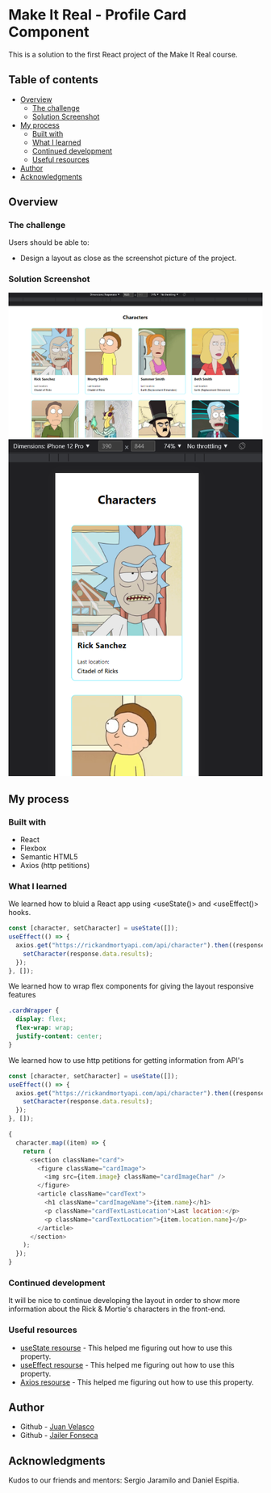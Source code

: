 # Make It Real - Profile Card Component

This is a solution to the first React project of the Make It Real course.

## Table of contents

- [Overview](#overview)
  - [The challenge](#the-challenge)
  - [Solution Screenshot](#solution-screenshot)
- [My process](#my-process)
  - [Built with](#built-with)
  - [What I learned](#what-i-learned)
  - [Continued development](#continued-development)
  - [Useful resources](#useful-resources)
- [Author](#author)
- [Acknowledgments](#acknowledgments)

## Overview

### The challenge

Users should be able to:

- Design a layout as close as the screenshot picture of the project.

### Solution Screenshot

![Fullsize screen](./src/desktop-ss.png)
![Mobile screen size](./src/mobile-ss.png)

## My process

### Built with

- React
- Flexbox
- Semantic HTML5
- Axios (http petitions)

### What I learned

We learned how to bluid a React app using <useState()> and <useEffect()> hooks.

```js
const [character, setCharacter] = useState([]);
useEffect(() => {
  axios.get("https://rickandmortyapi.com/api/character").then((response) => {
    setCharacter(response.data.results);
  });
}, []);
```

We learned how to wrap flex components for giving the layout responsive features

```css
.cardWrapper {
  display: flex;
  flex-wrap: wrap;
  justify-content: center;
}
```

We learned how to use http petitions for getting information from API's

```js
const [character, setCharacter] = useState([]);
useEffect(() => {
  axios.get("https://rickandmortyapi.com/api/character").then((response) => {
    setCharacter(response.data.results);
  });
}, []);
```

```js
{
  character.map((item) => {
    return (
      <section className="card">
        <figure className="cardImage">
          <img src={item.image} className="cardImageChar" />
        </figure>
        <article className="cardText">
          <h1 className="cardImageName">{item.name}</h1>
          <p className="cardTextLastLocation">Last location:</p>
          <p className="cardTextLocation">{item.location.name}</p>
        </article>
      </section>
    );
  });
}
```

### Continued development

It will be nice to continue developing the layout in order to show more information about the Rick & Mortie's characters in the front-end.

### Useful resources

- [useState resourse](https://reactjs.org/docs/hooks-state.html) - This helped me figuring out how to use this property.
- [useEffect resourse](https://reactjs.org/docs/hooks-effect.html) - This helped me figuring out how to use this property.
- [Axios resourse](https://guias.makeitreal.camp/javascript-browser/peticiones-http) - This helped me figuring out how to use this property.

## Author

- Github - [Juan Velasco](https://github.com/juandiegovelsol)
- Github - [Jailer Fonseca]()

## Acknowledgments

Kudos to our friends and mentors: Sergio Jaramilo and Daniel Espitia.
